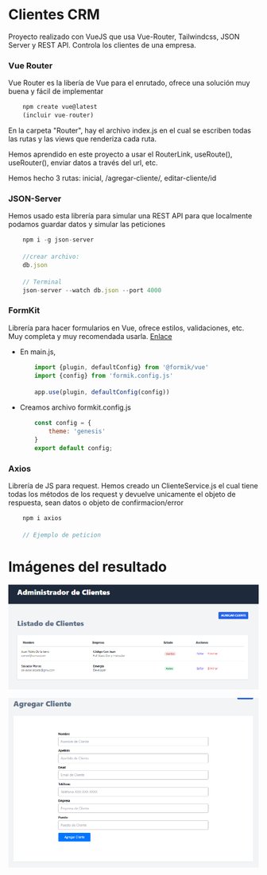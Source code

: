 # Clientes CRM  
Proyecto realizado con VueJS que usa Vue-Router, Tailwindcss, JSON Server y REST API. Controla los clientes de una empresa.

### Vue Router 
Vue Router es la libería de Vue para el enrutado, ofrece una solución muy buena y fácil de implementar

```javascript
    npm create vue@latest
    (incluir vue-router)

```
En la carpeta "Router", hay el archivo  index.js en el cual se escriben todas las rutas y las views que renderiza cada ruta.

Hemos aprendido en este proyecto a usar el RouterLink, useRoute(), useRouter(), enviar datos a través del url, etc. 

Hemos hecho 3 rutas: inicial, /agregar-cliente/, editar-cliente/id

### JSON-Server

Hemos usado esta librería para simular una REST API para que localmente podamos guardar datos y simular las peticiones 

```javascript
    npm i -g json-server
    
    //crear archivo: 
    db.json

    // Terminal
    json-server --watch db.json --port 4000
```

### FormKit

Librería para hacer formularios en Vue, ofrece estilos, validaciones, etc.
Muy completa y muy recomendada usarla.
[Enlace](https://formkit.com/getting-started/what-is-formkit)

 - En main.js,
    ```javascript
        import {plugin, defaultConfig} from '@formik/vue'
        import {config} from 'formik.config.js'

        app.use(plugin, defaultConfig(config))
    ```
 -  Creamos archivo formkit.config.js
    ```javascript
        const config = {
            theme: 'genesis'
        }
        export default config;
    ```

### Axios
Librería de JS para request. Hemos creado un ClienteService.js el cual tiene todas los métodos de los request y devuelve unicamente el objeto de respuesta, sean datos o objeto de confirmacion/error

```javascript
    npm i axios

    // Ejemplo de peticion
```

# Imágenes del resultado
![Imagen1](./src/assets/imagen1.png)

![Imagen2](./src/assets/imagen2.png)